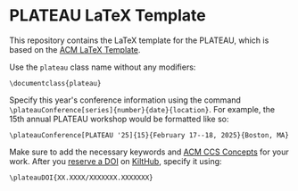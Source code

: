 # PLATEAU LaTeX Template

This repository contains the LaTeX template for the PLATEAU, which is based on the [ACM LaTeX Template](https://www.acm.org/publications/proceedings-template). 

Use the `plateau` class name without any modifiers:
```
\documentclass{plateau}
```

Specify this year's conference information using the command `\plateauConference[series]{number}{date}{location}`. For example, the 15th annual PLATEAU workshop would be formatted like so:
```
\plateauConference[PLATEAU '25]{15}{February 17--18, 2025}{Boston, MA}
```

Make sure to add the necessary keywords and [ACM CCS Concepts](https://dl.acm.org/ccs) for your work. After you [reserve a DOI](https://help.figshare.com/article/how-to-share-cite-or-embed-your-items) on [KiltHub](https://kilthub.cmu.edu/), specify it using:
```
\plateauDOI{XX.XXXX/XXXXXXX.XXXXXXX}
```


